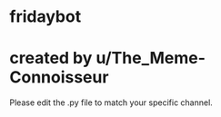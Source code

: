 # fridaybot
# created by u/The_Meme-Connoisseur

Please edit the .py file to match your specific channel.
